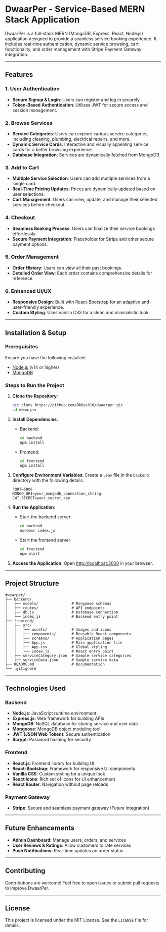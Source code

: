 # DwaarPer - Service-Based MERN Stack Application

DwaarPer is a full-stack MERN (MongoDB, Express, React, Node.js) application designed to provide a seamless service booking experience. It includes real-time authentication, dynamic service browsing, cart functionality, and order management with Stripe Payment Gateway integration.

---

## Features

### 1. User Authentication
- **Secure Signup & Login**: Users can register and log in securely.
- **Token-Based Authentication**: Utilizes JWT for secure access and session management.

### 2. Browse Services
- **Service Categories**: Users can explore various service categories, including cleaning, plumbing, electrical repairs, and more.
- **Dynamic Service Cards**: Interactive and visually appealing service cards for a better browsing experience.
- **Database Integration**: Services are dynamically fetched from MongoDB.

### 3. Add to Cart
- **Multiple Service Selection**: Users can add multiple services from a single card.
- **Real-Time Pricing Updates**: Prices are dynamically updated based on user selections.
- **Cart Management**: Users can view, update, and manage their selected services before checkout.

### 4. Checkout
- **Seamless Booking Process**: Users can finalize their service bookings effortlessly.
- **Secure Payment Integration**: Placeholder for Stripe and other secure payment options.

### 5. Order Management
- **Order History**: Users can view all their past bookings.
- **Detailed Order View**: Each order contains comprehensive details for reference.

### 6. Enhanced UI/UX
- **Responsive Design**: Built with React-Bootstrap for an adaptive and user-friendly experience.
- **Custom Styling**: Uses vanilla CSS for a clean and minimalistic look.

---

## Installation & Setup

### Prerequisites
Ensure you have the following installed:
- [Node.js](https://nodejs.org/) (v14 or higher)
- [MongoDB](https://www.mongodb.com/try/download/community)

### Steps to Run the Project

1. **Clone the Repository**:
   ```bash
   git clone https://github.com/DkDash10/dwaarper.git
   cd dwaarper
   ```

2. **Install Dependencies**:
   - Backend:
     ```bash
     cd backend
     npm install
     ```
   - Frontend:
     ```bash
     cd frontend
     npm install
     ```

3. **Configure Environment Variables**:
   Create a `.env` file in the `backend` directory with the following details:
   ```env
   PORT=5000
   MONGO_URI=your_mongodb_connection_string
   JWT_SECRET=your_secret_key
   ```

4. **Run the Application**:
   - Start the backend server:
     ```bash
     cd backend
     nodemon index.js
     ```
   - Start the frontend server:
     ```bash
     cd frontend
     npm start
     ```

5. **Access the Application**:
   Open [http://localhost:3000](http://localhost:3000) in your browser.

---

## Project Structure
```
dwaarper/
├── backend/
│   ├── models/               # Mongoose schemas
│   ├── routes/               # API endpoints
│   ├── db.js                 # Database connection
│   └── index.js              # Backend entry point
├── frontend/
│   ├── src/
│   │   ├── assets/           # Images and icons
│   │   ├── components/       # Reusable React components
│   │   ├── screens/          # Application pages
│   │   ├── App.js            # Main application file
│   │   ├── App.css           # Global styling
│   │   └── index.js          # React entry point
│   ├── serviceCategory.json  # Sample service categories
│   ├── serviceData.json      # Sample service data
├── README.md                 # Documentation
└── .gitignore
```

---

## Technologies Used

### Backend
- **Node.js**: JavaScript runtime environment
- **Express.js**: Web framework for building APIs
- **MongoDB**: NoSQL database for storing service and user data
- **Mongoose**: MongoDB object modeling tool
- **JWT (JSON Web Token)**: Secure authentication
- **Bcrypt**: Password hashing for security

### Frontend
- **React.js**: Frontend library for building UI
- **React-Bootstrap**: Framework for responsive UI components
- **Vanilla CSS**: Custom styling for a unique look
- **React Icons**: Rich set of icons for UI enhancement
- **React Router**: Navigation without page reloads

### Payment Gateway
- **Stripe**: Secure and seamless payment gateway (Future Integration)

---

## Future Enhancements
- **Admin Dashboard**: Manage users, orders, and services
- **User Reviews & Ratings**: Allow customers to rate services
- **Push Notifications**: Real-time updates on order status

---

## Contributing
Contributions are welcome! Feel free to open issues or submit pull requests to improve DwaarPer.

---

## License
This project is licensed under the MIT License. See the `LICENSE` file for details.

